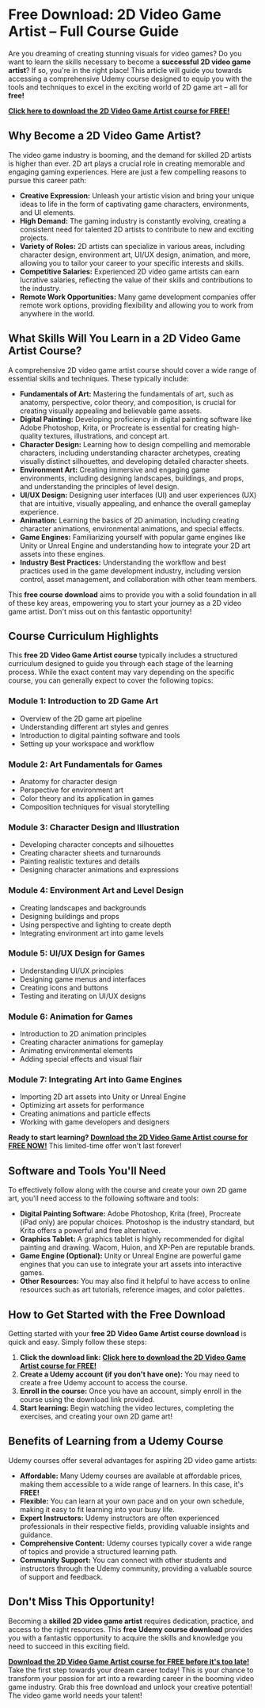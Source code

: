# Free Download: 2D Video Game Artist – Full Course Guide

Are you dreaming of creating stunning visuals for video games? Do you want to learn the skills necessary to become a **successful 2D video game artist**? If so, you're in the right place! This article will guide you towards accessing a comprehensive Udemy course designed to equip you with the tools and techniques to excel in the exciting world of 2D game art – all for **free!**

[**Click here to download the 2D Video Game Artist course for FREE!**](https://udemywork.com/2d-video-game-artist)

## Why Become a 2D Video Game Artist?

The video game industry is booming, and the demand for skilled 2D artists is higher than ever. 2D art plays a crucial role in creating memorable and engaging gaming experiences. Here are just a few compelling reasons to pursue this career path:

*   **Creative Expression:** Unleash your artistic vision and bring your unique ideas to life in the form of captivating game characters, environments, and UI elements.
*   **High Demand:** The gaming industry is constantly evolving, creating a consistent need for talented 2D artists to contribute to new and exciting projects.
*   **Variety of Roles:** 2D artists can specialize in various areas, including character design, environment art, UI/UX design, animation, and more, allowing you to tailor your career to your specific interests and skills.
*   **Competitive Salaries:** Experienced 2D video game artists can earn lucrative salaries, reflecting the value of their skills and contributions to the industry.
*   **Remote Work Opportunities:** Many game development companies offer remote work options, providing flexibility and allowing you to work from anywhere in the world.

## What Skills Will You Learn in a 2D Video Game Artist Course?

A comprehensive 2D video game artist course should cover a wide range of essential skills and techniques. These typically include:

*   **Fundamentals of Art:** Mastering the fundamentals of art, such as anatomy, perspective, color theory, and composition, is crucial for creating visually appealing and believable game assets.
*   **Digital Painting:** Developing proficiency in digital painting software like Adobe Photoshop, Krita, or Procreate is essential for creating high-quality textures, illustrations, and concept art.
*   **Character Design:** Learning how to design compelling and memorable characters, including understanding character archetypes, creating visually distinct silhouettes, and developing detailed character sheets.
*   **Environment Art:** Creating immersive and engaging game environments, including designing landscapes, buildings, and props, and understanding the principles of level design.
*   **UI/UX Design:** Designing user interfaces (UI) and user experiences (UX) that are intuitive, visually appealing, and enhance the overall gameplay experience.
*   **Animation:** Learning the basics of 2D animation, including creating character animations, environmental animations, and special effects.
*   **Game Engines:** Familiarizing yourself with popular game engines like Unity or Unreal Engine and understanding how to integrate your 2D art assets into these engines.
*   **Industry Best Practices:** Understanding the workflow and best practices used in the game development industry, including version control, asset management, and collaboration with other team members.

This **free course download** aims to provide you with a solid foundation in all of these key areas, empowering you to start your journey as a 2D video game artist. Don't miss out on this fantastic opportunity!

## Course Curriculum Highlights

This **free 2D Video Game Artist course** typically includes a structured curriculum designed to guide you through each stage of the learning process. While the exact content may vary depending on the specific course, you can generally expect to cover the following topics:

### Module 1: Introduction to 2D Game Art

*   Overview of the 2D game art pipeline
*   Understanding different art styles and genres
*   Introduction to digital painting software and tools
*   Setting up your workspace and workflow

### Module 2: Art Fundamentals for Games

*   Anatomy for character design
*   Perspective for environment art
*   Color theory and its application in games
*   Composition techniques for visual storytelling

### Module 3: Character Design and Illustration

*   Developing character concepts and silhouettes
*   Creating character sheets and turnarounds
*   Painting realistic textures and details
*   Designing character animations and expressions

### Module 4: Environment Art and Level Design

*   Creating landscapes and backgrounds
*   Designing buildings and props
*   Using perspective and lighting to create depth
*   Integrating environment art into game levels

### Module 5: UI/UX Design for Games

*   Understanding UI/UX principles
*   Designing game menus and interfaces
*   Creating icons and buttons
*   Testing and iterating on UI/UX designs

### Module 6: Animation for Games

*   Introduction to 2D animation principles
*   Creating character animations for gameplay
*   Animating environmental elements
*   Adding special effects and visual flair

### Module 7: Integrating Art into Game Engines

*   Importing 2D art assets into Unity or Unreal Engine
*   Optimizing art assets for performance
*   Creating animations and particle effects
*   Working with game developers and designers

**Ready to start learning? [Download the 2D Video Game Artist course for FREE NOW!](https://udemywork.com/2d-video-game-artist)** This limited-time offer won't last forever!

## Software and Tools You'll Need

To effectively follow along with the course and create your own 2D game art, you'll need access to the following software and tools:

*   **Digital Painting Software:** Adobe Photoshop, Krita (free), Procreate (iPad only) are popular choices. Photoshop is the industry standard, but Krita offers a powerful and free alternative.
*   **Graphics Tablet:** A graphics tablet is highly recommended for digital painting and drawing. Wacom, Huion, and XP-Pen are reputable brands.
*   **Game Engine (Optional):** Unity or Unreal Engine are powerful game engines that you can use to integrate your art assets into interactive games.
*   **Other Resources:** You may also find it helpful to have access to online resources such as art tutorials, reference images, and color palettes.

## How to Get Started with the Free Download

Getting started with your **free 2D Video Game Artist course download** is quick and easy. Simply follow these steps:

1.  **Click the download link:** [**Click here to download the 2D Video Game Artist course for FREE!**](https://udemywork.com/2d-video-game-artist)
2.  **Create a Udemy account (if you don't have one):** You may need to create a free Udemy account to access the course.
3.  **Enroll in the course:** Once you have an account, simply enroll in the course using the download link provided.
4.  **Start learning:** Begin watching the video lectures, completing the exercises, and creating your own 2D game art!

## Benefits of Learning from a Udemy Course

Udemy courses offer several advantages for aspiring 2D video game artists:

*   **Affordable:** Many Udemy courses are available at affordable prices, making them accessible to a wide range of learners. In this case, it's **FREE!**
*   **Flexible:** You can learn at your own pace and on your own schedule, making it easy to fit learning into your busy life.
*   **Expert Instructors:** Udemy instructors are often experienced professionals in their respective fields, providing valuable insights and guidance.
*   **Comprehensive Content:** Udemy courses typically cover a wide range of topics and provide a structured learning path.
*   **Community Support:** You can connect with other students and instructors through the Udemy community, providing a valuable source of support and feedback.

## Don't Miss This Opportunity!

Becoming a **skilled 2D video game artist** requires dedication, practice, and access to the right resources. This **free Udemy course download** provides you with a fantastic opportunity to acquire the skills and knowledge you need to succeed in this exciting field.

**[Download the 2D Video Game Artist course for FREE before it's too late!](https://udemywork.com/2d-video-game-artist)** Take the first step towards your dream career today! This is your chance to transform your passion for art into a rewarding career in the booming video game industry. Grab this free download and unlock your creative potential! The video game world needs your talent!
